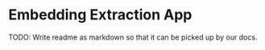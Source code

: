 Embedding Extraction App
========================

TODO: Write readme as markdown so that it can be picked up by our docs.

